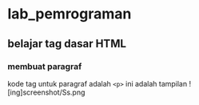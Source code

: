 # lab_pemrograman
## belajar tag dasar HTML

### membuat paragraf
kode tag untuk paragraf adalah `<p>`
ini adalah tampilan 
![ing]screenshot/Ss.png



